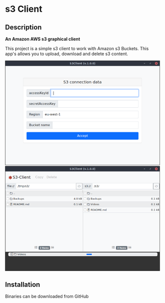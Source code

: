 # s3 Client
## Description
**An Amazon AWS s3 graphical client**

This project is a simple s3 client to work with Amazon s3 Buckets. This app's allows you to upload, download and delete s3 content.

![Screenshoot1](screen1.png)
![Screenshoot2](screen2.png)

## Installation

Binaries can be downloaded from GitHub